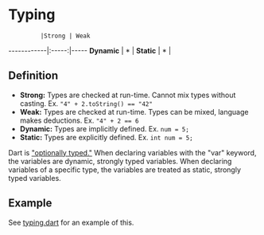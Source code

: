 # Typing #

             |Strong | Weak
 ------------|:-----:|-----
 **Dynamic** |   *   |
 **Static**  |   *   |

## Definition ##

* **Strong:** Types are checked at run-time. Cannot mix types without casting.
Ex. `"4" + 2.toString() == "42"`
* **Weak:** Types are checked at run-time. Types can be mixed, language makes
deductions. Ex. `"4" + 2 == 6`
* **Dynamic:** Types are implicitly defined. Ex. `num = 5;`
* **Static:** Types are explicitly defined. Ex. `int num = 5;`

Dart is ["optionally typed."](https://www.dartlang.org/articles/optional-types/) 
When declaring variables with the "var" keyword, the  variables are dynamic,
strongly typed variables. When declaring variables of a specific type, the
variables are treated as static, strongly typed variables.

## Example ##

See [typing.dart](typing.dart) for an example of this.
